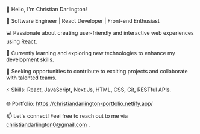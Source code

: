 👋 Hello, I'm Christian Darlington!

🚀 Software Engineer | React Developer | Front-end Enthusiast

💻 Passionate about creating user-friendly and interactive web experiences using React.

🌱 Currently learning and exploring new technologies to enhance my development skills.

💼 Seeking opportunities to contribute to exciting projects and collaborate with talented teams.

⚡️ Skills: React, JavaScript, Next Js, HTML, CSS, Git, RESTful APIs.

🌐 Portfolio: https://christiandarlington-portfolio.netlify.app/

📫 Let's connect! Feel free to reach out to me via christiandarlington0@gmail.com .

